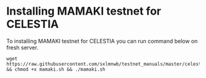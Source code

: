 # Installing MAMAKI testnet for CELESTIA
To installing MAMAKI testnet for CELESTIA you can run command below on fresh server.
```
wget https://raw.githubusercontent.com/sxlmnwb/testnet_manuals/master/celestia/mamaki/mamaki.sh && chmod +x mamaki.sh && ./mamaki.sh
```
